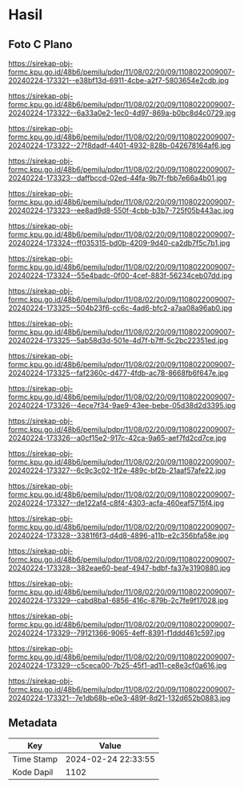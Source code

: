 # Hasil

## Foto C Plano

https://sirekap-obj-formc.kpu.go.id/48b6/pemilu/pdpr/11/08/02/20/09/1108022009007-20240224-173321--e38bf13d-6911-4cbe-a2f7-5803654e2cdb.jpg

https://sirekap-obj-formc.kpu.go.id/48b6/pemilu/pdpr/11/08/02/20/09/1108022009007-20240224-173322--6a33a0e2-1ec0-4d97-869a-b0bc8d4c0729.jpg

https://sirekap-obj-formc.kpu.go.id/48b6/pemilu/pdpr/11/08/02/20/09/1108022009007-20240224-173322--27f8dadf-4401-4932-828b-042678164af6.jpg

https://sirekap-obj-formc.kpu.go.id/48b6/pemilu/pdpr/11/08/02/20/09/1108022009007-20240224-173323--daffbccd-02ed-44fa-9b7f-fbb7e66a4b01.jpg

https://sirekap-obj-formc.kpu.go.id/48b6/pemilu/pdpr/11/08/02/20/09/1108022009007-20240224-173323--ee8ad9d8-550f-4cbb-b3b7-725f05b443ac.jpg

https://sirekap-obj-formc.kpu.go.id/48b6/pemilu/pdpr/11/08/02/20/09/1108022009007-20240224-173324--ff035315-bd0b-4209-9d40-ca2db7f5c7b1.jpg

https://sirekap-obj-formc.kpu.go.id/48b6/pemilu/pdpr/11/08/02/20/09/1108022009007-20240224-173324--55e4badc-0f00-4cef-883f-56234ceb07dd.jpg

https://sirekap-obj-formc.kpu.go.id/48b6/pemilu/pdpr/11/08/02/20/09/1108022009007-20240224-173325--504b23f6-cc6c-4ad6-bfc2-a7aa08a96ab0.jpg

https://sirekap-obj-formc.kpu.go.id/48b6/pemilu/pdpr/11/08/02/20/09/1108022009007-20240224-173325--5ab58d3d-501e-4d7f-b7ff-5c2bc22351ed.jpg

https://sirekap-obj-formc.kpu.go.id/48b6/pemilu/pdpr/11/08/02/20/09/1108022009007-20240224-173325--faf2360c-d477-4fdb-ac78-8668fb6f647e.jpg

https://sirekap-obj-formc.kpu.go.id/48b6/pemilu/pdpr/11/08/02/20/09/1108022009007-20240224-173326--4ece7f34-9ae9-43ee-bebe-05d38d2d3395.jpg

https://sirekap-obj-formc.kpu.go.id/48b6/pemilu/pdpr/11/08/02/20/09/1108022009007-20240224-173326--a0cf15e2-917c-42ca-9a65-aef7fd2cd7ce.jpg

https://sirekap-obj-formc.kpu.go.id/48b6/pemilu/pdpr/11/08/02/20/09/1108022009007-20240224-173327--6c9c3c02-1f2e-489c-bf2b-21aaf57afe22.jpg

https://sirekap-obj-formc.kpu.go.id/48b6/pemilu/pdpr/11/08/02/20/09/1108022009007-20240224-173327--de122af4-c8f4-4303-acfa-460eaf5715f4.jpg

https://sirekap-obj-formc.kpu.go.id/48b6/pemilu/pdpr/11/08/02/20/09/1108022009007-20240224-173328--3381f6f3-d4d8-4896-a11b-e2c356bfa58e.jpg

https://sirekap-obj-formc.kpu.go.id/48b6/pemilu/pdpr/11/08/02/20/09/1108022009007-20240224-173328--382eae60-beaf-4947-bdbf-fa37e3190880.jpg

https://sirekap-obj-formc.kpu.go.id/48b6/pemilu/pdpr/11/08/02/20/09/1108022009007-20240224-173329--cabd8ba1-6856-416c-879b-2c7fe9f17028.jpg

https://sirekap-obj-formc.kpu.go.id/48b6/pemilu/pdpr/11/08/02/20/09/1108022009007-20240224-173329--79121366-9065-4eff-8391-f1ddd461c597.jpg

https://sirekap-obj-formc.kpu.go.id/48b6/pemilu/pdpr/11/08/02/20/09/1108022009007-20240224-173329--c5ceca00-7b25-45f1-ad11-ce8e3cf0a616.jpg

https://sirekap-obj-formc.kpu.go.id/48b6/pemilu/pdpr/11/08/02/20/09/1108022009007-20240224-173321--7e1db68b-e0e3-489f-8d21-132d652b0883.jpg


## Metadata

| Key        | Value               |
| ---------- | ------------------- |
| Time Stamp | 2024-02-24 22:33:55 |
| Kode Dapil | 1102                |



